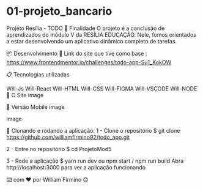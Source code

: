 # 01-projeto_bancario
Projeto Resília - TODO
🚀 Finalidade
O projeto é a conclusão de aprendizados do módulo V da RESÍLIA EDUCAÇÃO. Nele, fomos orientados a estar desenvolvendo um aplicativo dinâmico completo de tarefas.

📦 Desenvolvimento
📌 Link do site que tive como base : https://www.frontendmentor.io/challenges/todo-app-Su1_KokOW

📋 Tecnologias utilizadas

Will-Js Will-React Will-HTML Will-CSS Will-FIGMA Will-VSCODE Will-NODE
📄 O Site
image

📄 Versão Mobile
image

image

📌 Clonando e rodando a aplicação:
1 - Clone o repositório $ git clone https://github.com/williamfirmino92/todo_app.git

2 - Entre no repositório $ cd ProjetoMod5

3 - Rode a aplicação $ yarn run dev ou npm start / npm run build Abra http://localhost:3000 para ver a aplicação funcionando

⌨️ com ❤️ por William Firmino 😊

